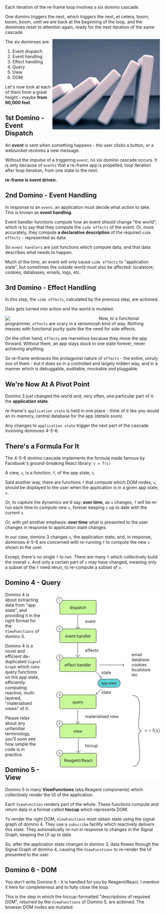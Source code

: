 

Each iteration of the re-frame loop involves a
six domino cascade.


One domino triggers the next, which triggers the next, et cetera, boom, boom, boom, until we are 
back at the beginning of the loop, and the dominoes reset to attention 
again, ready for the next iteration of the same cascade.

<img align="right" src="../images/Readme/Dominoes-small.jpg">

The six dominoes are:

1. Event dispatch
2. Event handling 
3. Effect handling 
4. Query
5. View
6. DOM

Let's now look at each of them from a great height - maybe **from 60,000 feet**.

## 1st Domino - Event Dispatch

An **_event_** is sent when something happens - the user 
clicks a button, or a websocket receives a new message.

Without the impulse of a triggering `event`, no six domino cascade occurs.
It is only because of `events` that a re-frame app is propelled,
loop iteration after loop iteration, from one state to the next.

**re-frame is event driven.**

## 2nd Domino - Event Handling

In response to an `event`, an application must decide what action to take. 
This is known as **event handling**.

Event handler functions compute how an event should change "the world",
which is to say that they compute the `side effects` of the event.
Or, more accurately, they compute **a declarative description** of the required
`side effects` - represented as data.  

So `event handlers` are just functions which compute data, and that data describes what needs to happen.

Much of the time, an event will only cause `side effects` to 
"application state", but sometimes the outside world must also be affected:
localstore, cookies, databases, emails, logs, etc.

## 3rd Domino - Effect Handling

In this step, the `side effects`, calculated by the previous step, are actioned. 

Data gets turned into action and the world is mutated.


<img align="left" width="305" src="../images/Alien3_0.jpg">


Now, to a functional programmer, `effects` are scary in a 
xenomorph kind of way. Nothing messes with functional purity
quite like the need for side effects. 

On the other hand, `effects` are 
marvelous because they move the app forward. Without them, 
an app stays stuck in one state forever, never achieving anything.

So re-frame embraces the protagonist nature of `effects` - the entire, unruly zoo of them - but
it does so in a controlled and largely hidden way, and in a manner which is debuggable, auditable, mockable and pluggable.


## We're Now At A Pivot Point

Domino 3 just changed the world and, very often, one particular part of it: the **application state**.

re-frame's `application state` is held in one place - think of it like you 
would an in-memory, central database for the app (details soon).

Any changes to `application state` trigger the next part of the cascade 
involving dominoes 4-5-6.

## There's a Formula For It 

The 4-5-6 domino cascade implements the formula made famous by Facebook's ground-breaking React library: `v = f(s)`

A view, `v`, is a function, `f`, of the app state, `s`.

Said another way, there are functions `f` that compute which DOM nodes, `v`,
should be displayed to the user when the application is in a given app state, `s`.

Or, to capture the dynamics we'd say: **over time**, as `s` changes, `f`
will be re-run each time to compute new `v`, forever keeping `v` up to date with the current `s`.

Or, with yet another emphasis: **over time** what is presented to the user changes in response to application state changes. 

In our case, domino 3 changes `s`, the application state,
and, in response, dominoes 4-5-6 are concerned with re-running `f` to compute the new `v` 
shown to the user.

Except, there's no single `f` to run. There are many `f` which 
collectively build the overall `v`. And only a certain part of `s` 
may have changed, meaning only a subset of 
the `f` need rerun, to re-compute a subset of `v`. 


## Domino 4 - Query

<img align="right" src="../images/Readme/6dominoes.png?raw=true">

Domino 4 is about extracting data from "app state", and providing it 
in the right format for the `ViewFunctions` of domino 5.

Domino 4 is a novel and efficient de-duplicated `Signal Graph` which 
runs query functions on the app state, efficiently computing 
reactive, multi-layered, "materialised views" of it. 

Please relax about any unfamiliar terminology, you'll soon 
see how simple the code is in practice.


## Domino 5 - View

Domino 5 is many **ViewFunctions** (aka Reagent components) which collectively
render the UI of the application. 

Each `ViewFunction` renders part of the whole. These functions compute and return 
data in a format called **hiccup** which represents DOM. 

To render the right DOM, `ViewFunctions` must obtain state using the signal graph of domino 4.
They use a `subscribe` facility which reactively delivers this state. They automatically re-run 
in response to changes in the Signal Graph, keeping the UI up to date. 

So, after the application state changes in domino 3, data flowes through the Signal Graph of domino 4, causing 
the `ViewFucntions` to re-render the UI presented to the user.


## Domino 6 - DOM

You don't write Domino 6 - it is handled for you 
by Reagent/React. I mention it here 
for completeness and to fully close the loop.

This is the step in which the hiccup-formatted 
"descriptions of required DOM", returned by the `ViewFunctions` of Domino 5, are actioned. 
The browser DOM nodes are mutated. 
